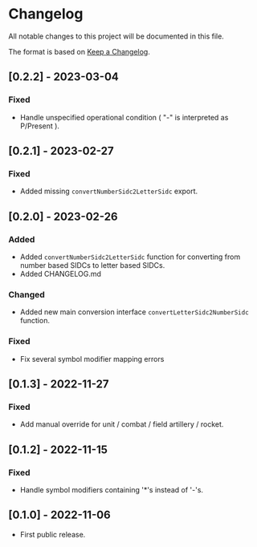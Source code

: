 # Changelog

All notable changes to this project will be documented in this file.

The format is based on [Keep a Changelog](https://keepachangelog.com/en/1.0.0/).

## [0.2.2] - 2023-03-04

### Fixed

- Handle unspecified operational condition ( "-" is interpreted as P/Present ).

## [0.2.1] - 2023-02-27

### Fixed

- Added missing `convertNumberSidc2LetterSidc` export.

## [0.2.0] - 2023-02-26

### Added

- Added `convertNumberSidc2LetterSidc` function for converting from number based SIDCs to letter based SIDCs.
- Added CHANGELOG.md

### Changed

- Added new main conversion interface `convertLetterSidc2NumberSidc` function.

### Fixed

- Fix several symbol modifier mapping errors

## [0.1.3] - 2022-11-27

### Fixed

- Add manual override for unit / combat / field artillery / rocket.

## [0.1.2] - 2022-11-15

### Fixed

- Handle symbol modifiers containing '\*'s instead of '-'s.

## [0.1.0] - 2022-11-06

- First public release.
